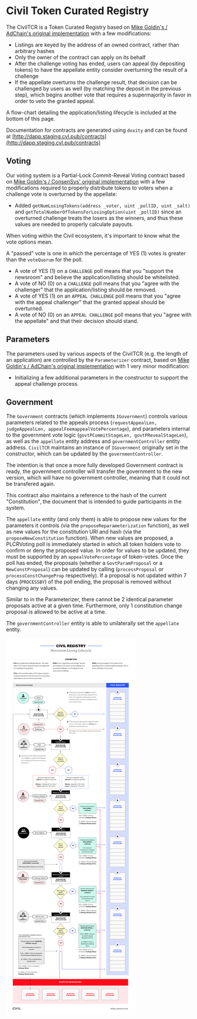 # Civil Token Curated Registry

The CivilTCR is a Token Curated Registry based on [Mike Goldin's / AdChain's original implementation](https://github.com/skmgoldin/tcr) with a few modifications:

* Listings are keyed by the address of an owned contract, rather than arbitrary hashes
* Only the owner of the contract can apply on its behalf
* After the challenge voting has ended, users can appeal (by depositing tokens) to have the appellate entity consider overturning the result of a challenge
* If the appellate overturns the challenge result, that decision can be challenged by users as well (by matching the deposit in the previous step), which begins another vote that requires a supermajority in favor in order to veto the granted appeal.

A flow-chart detailing the application/listing lifecycle is included at the bottom of this page.

Documentation for contracts are generated using `doxity` and can be found at [http://dapp.staging.cvl.pub/contracts](http://dapp.staging.cvl.pub/contracts)

## Voting

Our voting system is a Partial-Lock Commit-Reveal Voting contract based on [Mike Goldin's / ConsenSys' original implementation](https://github.com/ConsenSys/PLCRVoting) with a few modifications required to properly distribute tokens to voters when a challenge vote is overturned by the appellate:

* Added `getNumLosingTokens(address _voter, uint _pollID, uint _salt)` and `getTotalNumberOfTokensForLosingOption(uint _pollID)` since an overturned challenge treats the losers as the winners, and thus these values are needed to properly calculate payouts.

When voting within the Civil ecosystem, it's important to know what the vote options mean.

A "passed" vote is one in which the percentage of YES (1) votes is greater than the `voteQuorum` for the poll.

* A vote of YES (1) on a `CHALLENGE` poll means that you "support the newsroom" and believe the application/listing should be whitelisted.
* A vote of NO (0) on a `CHALLENGE` poll means that you "agree with the challenger" that the application/listing should be removed.
* A vote of YES (1) on an `APPEAL CHALLENGE` poll means that you "agree with the appeal challenger" that the granted appeal should be overturned.
* A vote of NO (0) on an `APPEAL CHALLENGE` poll means that you "agree with the appellate" and that their decision should stand.

## Parameters

The parameters used by various aspects of the CivilTCR (e.g. the length of an application) are controlled by the `Parameterizer` contract, based on [Mike Goldin's / AdChain's original implementation](https://github.com/skmgoldin/tcr) with 1 very minor modification:

* Initializing a few additional parameters in the constructor to support the appeal challenge process.

## Government

The `Government` contracts (which implements `IGovernment`) controls various parameters related to the appeals process (`requestAppealLen, judgeAppealLen, appealFeemappealVotePercentage`), and parameters internal to the government vote logic (`govtPCommitStageLen, govtPRevealStageLen`), as well as the `appellate` entity address and `governmentController` entity address. `CivilTCR` maintains an instance of `IGovernment` originally set in the constructor, which can be updated by the `governmentController`.

The intention is that once a more fully developed Government contract is ready, the government controller will transfer the government to the new version, which will have no government controller, meaning that it could not be transfered again.

This contract also maintains a reference to the hash of the current "Constitution", the document that is intended to guide participants in the system.

The `appellate` entity (and only them) is able to propose new values for the parameters it controls (via the `proposeReparameterization` function), as well as new values for the constitution URI and hash (via the `proposeNewConstitution` function). When new values are proposed, a PLCRVoting poll is immediately started in which all token holders vote to confirm or deny the proposed value. In order for values to be updated, they must be supported by an `appealVotePercentage` of token-votes. Once the poll has ended, the proposals (whether a `GovtParamProposal` or a `NewConstProposal`) can be updated by calling (`processProposal` or `processConstChangeProp` respectively). If a proposal is not updated within 7 days (`PROCESSBY`) of the poll ending, the proposal is removed without changing any values.

Similar to in the Parameterizer, there cannot be 2 identical parameter proposals active at a given time. Furthermore, only 1 constitution change proposal is allowed to be active at a time.

The `governmentController` entity is able to unilaterally set the `appellate` entity.

![tcr diagram](CivilRegistry.png)
